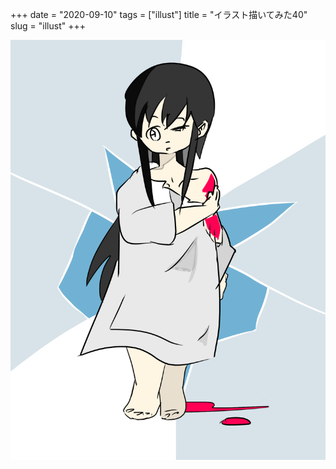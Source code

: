 +++
date = "2020-09-10"
tags = ["illust"]
title = "イラスト描いてみた40"
slug = "illust"
+++

![](/img/yui_40.png)
